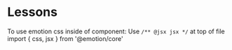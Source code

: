 

# Lessons

To use emotion css inside of component:
Use `/** @jsx jsx */` at top of file
import { css, jsx } from '@emotion/core'
